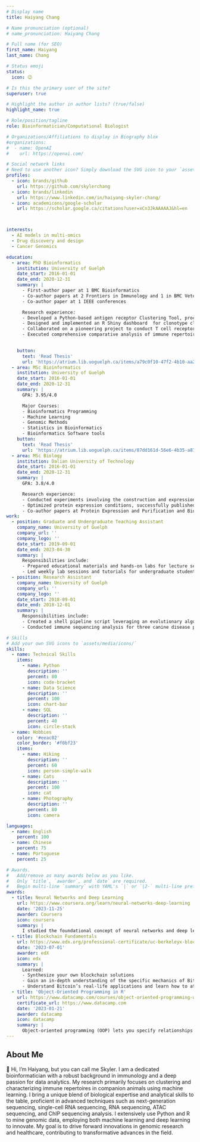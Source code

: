 ```yaml
---
# Display name
title: Haiyang Chang

# Name pronunciation (optional)
# name_pronunciation: Haiyang Chang

# Full name (for SEO)
first_name: Haiyang
last_name: Chang

# Status emoji
status:
  icon: 😉

# Is this the primary user of the site?
superuser: true

# Highlight the author in author lists? (true/false)
highlight_name: true

# Role/position/tagline
role: Bioinformatician/Computational Biologist

# Organizations/Affiliations to display in Biography blox
#organizations:
#  - name: OpenAI
#    url: https://openai.com/

# Social network links
# Need to use another icon? Simply download the SVG icon to your `assets/media/icons/` folder.
profiles:
  - icon: brands/github
    url: https://github.com/skylerchang
  - icon: brands/linkedin
    url: https://www.linkedin.com/in/haiyang-skyler-chang/
  - icon: academicons/google-scholar
    url: https://scholar.google.ca/citations?user=xCn3JkAAAAAJ&hl=en



interests:
  - AI models in multi-omics
  - Drug discovery and design 
  - Cancer Genomics 

education:
  - area: PhD Bioinformatics
    institution: University of Guelph
    date_start: 2016-01-01
    date_end: 2020-12-31
    summary: |
      - First-author paper at 1 BMC Bioinformatics
      - Co-author papers at 2 Frontiers in Immunology and 1 in BMC Veterinary Research
      - Co-author paper at 1 IEEE conferences 

      Research experience:
      - Developed a Python-based antigen receptor Clustering Tool, processing one million unique sequences in 5 minutes on a MacBook Air with an M2 chip, maintaining high clustering quality comparable to established tools.
      - Designed and implemented an R Shiny dashboard  for clonotype clustering visualization, incorporating interactive network graphs, phylogenetic trees, and logo representation plots, enhancing the exploration of high-publicity clusters as potential immune signatures.
      - Collaborated on a pioneering project to conduct T cell receptor (TCR) repertoire analysis using single-cell RNA sequencing in both healthy cats and dogs and  perform the TCR clustering analysis.
      - Executed comprehensive comparative analysis of immune repertoires in dog neurological diseases across two anatomical compartments, identifying novel ante-mortem diagnostic tools through clonotype clustering and sequence pattern similarity analysis.

    
    button:
      text: 'Read Thesis'
      url: 'https://atrium.lib.uoguelph.ca/items/a79c0f10-47f2-4b10-aa25-2e53e456a9d2'
  - area: MSc Bioinformatics
    institution: University of Guelph
    date_start: 2016-01-01
    date_end: 2020-12-31
    summary: |
      GPA: 3.95/4.0

      Major Courses:
      - Bioinformatics Programming 
      - Machine Learning
      - Genomic Methods 
      - Statistics in Bioinformatics
      - Bioinformatics Software tools
    button:
      text: 'Read Thesis'
      url: 'https://atrium.lib.uoguelph.ca/items/87dd161d-56e6-4b35-a878-05671a4f005b'
  - area: MSc Biology
    institution: Dalian University of Technology
    date_start: 2016-01-01
    date_end: 2020-12-31
    summary: |
      GPA: 3.8/4.0

      Research experience:
      - Conducted experiments involving the construction and expression of plasmid vectors of human glutamate oxaloacetate transaminases, performing protein purification and enzymatic activity assessment.
      - Optimized protein expression conditions, successfully published the crystallization structures in the Protein Data Bank (PDB) with IDs: 3WZF and 5AX8.
      - Co-author papers at Protein Expression and Purification and BioScience Trends.
work:
  - position: Graduate and Undergraduate Teaching Assistant
    company_name: University of Guelph
    company_url: ''
    company_logo: ''
    date_start: 2019-09-01
    date_end: 2023-04-30
    summary: |
      Responsibilities include:
      - Prepared educational materials and hands-on labs for lecture sessions on Unix commands, high-performance computing (HPC), and bioinformatics sequencing analysis (genome assembly, bulk RNA-seq, SNP anlysis, ATAC-seq and ChIP-seq.)
      - Led weekly lab sessions and tutorials for undergraduate students in statistics and R software, providing support for statistical modeling, data analysis, and visualization.
  - position: Research Assistant
    company_name: University of Guelph
    company_url: ''
    company_logo: ''
    date_start: 2018-09-01
    date_end: 2018-12-01
    summary: |
      Responsibilities include:
      - Created a shell pipeline script leveraging an evolutionary algorithm to identify high-similarity antigen receptors, streamlining the analysis process from Illumina sequencing platform to HPC platform.
      - Conducted immune sequencing analysis for three canine disease projects (lymphoma, minimal residual disease, and inflammatory conditions), contributing to one co-authored academic paper.

# Skills
# Add your own SVG icons to `assets/media/icons/`
skills:
  - name: Technical Skills
    items:
      - name: Python
        description: ''
        percent: 80
        icon: code-bracket
      - name: Data Science
        description: ''
        percent: 100
        icon: chart-bar
      - name: SQL
        description: ''
        percent: 40
        icon: circle-stack
  - name: Hobbies
    color: '#eeac02'
    color_border: '#f0bf23'
    items:
      - name: Hiking
        description: ''
        percent: 60
        icon: person-simple-walk
      - name: Cats
        description: ''
        percent: 100
        icon: cat
      - name: Photography
        description: ''
        percent: 80
        icon: camera

languages:
  - name: English
    percent: 100
  - name: Chinese
    percent: 75
  - name: Portuguese
    percent: 25

# Awards.
#   Add/remove as many awards below as you like.
#   Only `title`, `awarder`, and `date` are required.
#   Begin multi-line `summary` with YAML's `|` or `|2-` multi-line prefix and indent 2 spaces below.
awards:
  - title: Neural Networks and Deep Learning
    url: https://www.coursera.org/learn/neural-networks-deep-learning
    date: '2023-11-25'
    awarder: Coursera
    icon: coursera
    summary: |
      I studied the foundational concept of neural networks and deep learning. By the end, I was familiar with the significant technological trends driving the rise of deep learning; build, train, and apply fully connected deep neural networks; implement efficient (vectorized) neural networks; identify key parameters in a neural network’s architecture; and apply deep learning to your own applications.
  - title: Blockchain Fundamentals
    url: https://www.edx.org/professional-certificate/uc-berkeleyx-blockchain-fundamentals
    date: '2023-07-01'
    awarder: edX
    icon: edx
    summary: |
      Learned:
      - Synthesize your own blockchain solutions
      - Gain an in-depth understanding of the specific mechanics of Bitcoin
      - Understand Bitcoin’s real-life applications and learn how to attack and destroy Bitcoin, Ethereum, smart contracts and Dapps, and alternatives to Bitcoin’s Proof-of-Work consensus algorithm
  - title: 'Object-Oriented Programming in R'
    url: https://www.datacamp.com/courses/object-oriented-programming-with-s3-and-r6-in-r
    certificate_url: https://www.datacamp.com
    date: '2023-01-21'
    awarder: datacamp
    icon: datacamp
    summary: |
      Object-oriented programming (OOP) lets you specify relationships between functions and the objects that they can act on, helping you manage complexity in your code. This is an intermediate level course, providing an introduction to OOP, using the S3 and R6 systems. S3 is a great day-to-day R programming tool that simplifies some of the functions that you write. R6 is especially useful for industry-specific analyses, working with web APIs, and building GUIs.
---
```


## About Me

👋 Hi, I’m Haiyang, but you can call me Skyler. I am a dedicated bioinformatician with a robust background in immunology and a deep passion for data analytics. My research primarily focuses on clustering and characterizing immune repertoires in companion animals using machine learning. I bring a unique blend of biological expertise and analytical skills to the table, proficient in advanced techniques such as next-generation sequencing, single-cell RNA sequencing, RNA sequencing, ATAC sequencing, and ChIP sequencing analysis. I extensively use Python and R to mine genomic data, employing both machine learning and deep learning to innovate. My goal is to drive forward innovations in genomic research and healthcare, contributing to transformative advances in the field.